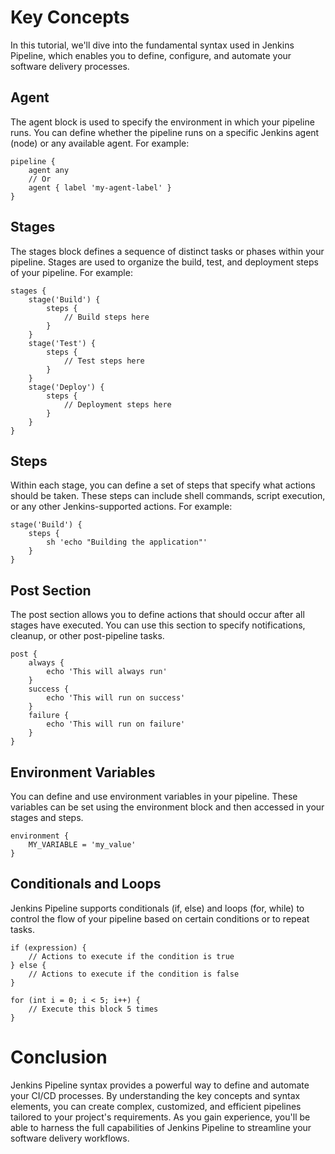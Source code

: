 # Key Concepts
In this tutorial, we'll dive into the fundamental syntax used in Jenkins Pipeline, which enables you to define, configure, and automate your software delivery processes.

## Agent
The agent block is used to specify the environment in which your pipeline runs. You can define whether the pipeline runs on a specific Jenkins agent (node) or any available agent. For example:

```
pipeline {
    agent any
    // Or
    agent { label 'my-agent-label' }
}
```

## Stages
The stages block defines a sequence of distinct tasks or phases within your pipeline. Stages are used to organize the build, test, and deployment steps of your pipeline. For example:

```
stages {
    stage('Build') {
        steps {
            // Build steps here
        }
    }
    stage('Test') {
        steps {
            // Test steps here
        }
    }
    stage('Deploy') {
        steps {
            // Deployment steps here
        }
    }
}
```

## Steps
Within each stage, you can define a set of steps that specify what actions should be taken. These steps can include shell commands, script execution, or any other Jenkins-supported actions. For example:

```
stage('Build') {
    steps {
        sh 'echo "Building the application"'
    }
}
```

## Post Section
The post section allows you to define actions that should occur after all stages have executed. You can use this section to specify notifications, cleanup, or other post-pipeline tasks.

```
post {
    always {
        echo 'This will always run'
    }
    success {
        echo 'This will run on success'
    }
    failure {
        echo 'This will run on failure'
    }
}
```

## Environment Variables
You can define and use environment variables in your pipeline. These variables can be set using the environment block and then accessed in your stages and steps.

```
environment {
    MY_VARIABLE = 'my_value'
}
```

## Conditionals and Loops
Jenkins Pipeline supports conditionals (if, else) and loops (for, while) to control the flow of your pipeline based on certain conditions or to repeat tasks.

```
if (expression) {
    // Actions to execute if the condition is true
} else {
    // Actions to execute if the condition is false
}

for (int i = 0; i < 5; i++) {
    // Execute this block 5 times
}
```

# Conclusion
Jenkins Pipeline syntax provides a powerful way to define and automate your CI/CD processes. By understanding the key concepts and syntax elements, you can create complex, customized, and efficient pipelines tailored to your project's requirements. As you gain experience, you'll be able to harness the full capabilities of Jenkins Pipeline to streamline your software delivery workflows.




